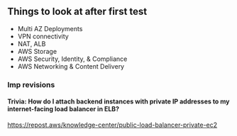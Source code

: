 ## Things to look at after first test
* Multi AZ Deployments
* VPN connectivity
* NAT, ALB
* AWS Storage
* AWS Security, Identity, & Compliance
* AWS Networking & Content Delivery


### Imp revisions

#### Trivia: How do I attach backend instances with private IP addresses to my internet-facing load balancer in ELB?


https://repost.aws/knowledge-center/public-load-balancer-private-ec2